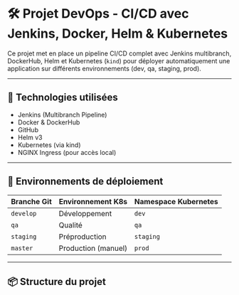 # 🛠️ Projet DevOps - CI/CD avec Jenkins, Docker, Helm & Kubernetes

Ce projet met en place un pipeline CI/CD complet avec Jenkins multibranch, DockerHub, Helm et Kubernetes (`kind`) pour déployer automatiquement une application sur différents environnements (dev, qa, staging, prod).

---

## 🔧 Technologies utilisées

- Jenkins (Multibranch Pipeline)
- Docker & DockerHub
- GitHub
- Helm v3
- Kubernetes (via kind)
- NGINX Ingress (pour accès local)

---

## 🚀 Environnements de déploiement

| Branche Git | Environnement K8s | Namespace Kubernetes |
|-------------|--------------------|----------------------|
| `develop`   | Développement       | `dev`                |
| `qa`        | Qualité             | `qa`                 |
| `staging`   | Préproduction       | `staging`            |
| `master`    | Production (manuel) | `prod`               |

---

## 📦 Structure du projet
